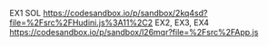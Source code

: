 EX1 SOL https://codesandbox.io/p/sandbox/2kq4sd?file=%2Fsrc%2FHudini.js%3A11%2C2
EX2, EX3, EX4 https://codesandbox.io/p/sandbox/l26mqr?file=%2Fsrc%2FApp.js
